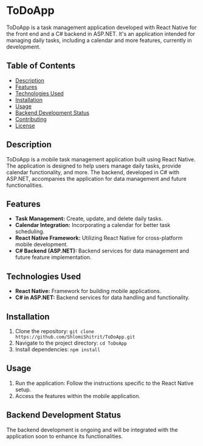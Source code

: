 # ToDoApp

ToDoApp is a task management application developed with React Native for the front end and a C# backend in ASP.NET. It's an application intended for managing daily tasks, including a calendar and more features, currently in development.

## Table of Contents

- [Description](#description)
- [Features](#features)
- [Technologies Used](#technologies-used)
- [Installation](#installation)
- [Usage](#usage)
- [Backend Development Status](#backend-development-status)
- [Contributing](#contributing)
- [License](#license)

## Description

ToDoApp is a mobile task management application built using React Native. The application is designed to help users manage daily tasks, provide calendar functionality, and more. The backend, developed in C# with ASP.NET, accompanies the application for data management and future functionalities.

## Features

- **Task Management:** Create, update, and delete daily tasks.
- **Calendar Integration:** Incorporating a calendar for better task scheduling.
- **React Native Framework:** Utilizing React Native for cross-platform mobile development.
- **C# Backend (ASP.NET):** Backend services for data management and future feature implementation.

## Technologies Used

- **React Native:** Framework for building mobile applications.
- **C# in ASP.NET:** Backend services for data handling and functionality.

## Installation

1. Clone the repository: `git clone https://github.com/ShlomiShitrit/ToDoApp.git`
2. Navigate to the project directory: `cd ToDoApp`
3. Install dependencies: `npm install`

## Usage

1. Run the application: Follow the instructions specific to the React Native setup.
2. Access the features within the mobile application.

## Backend Development Status

The backend development is ongoing and will be integrated with the application soon to enhance its functionalities.


